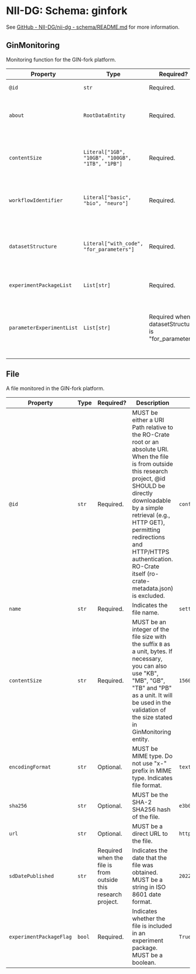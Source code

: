 # NII-DG: Schema: ginfork

See [GitHub - NII-DG/nii-dg - schema/README.md](https://github.com/NII-DG/nii-dg/blob/main/schema/README.md) for more information.

## GinMonitoring
Monitoring function for the GIN-fork platform.

| Property | Type | Required? | Description | Example |
| --- | --- | --- | --- | --- |
| `@id` | `str` | Required. | MUST be `#ginmonitoring`. | `#ginmonitoring` |
| `about` | `RootDataEntity` | Required. | MUST be `{"@id": "./"}`. Indicates this rule applies to the research project stated in RootDataEntity. | `{"@id": "./"}` |
| `contentSize` | `Literal["1GB", "10GB", "100GB", "1TB", "1PB"]` | Required. | MUST choose one from `1GB`, `10GB`, `100GB`, `1TB` and `1PB`. Indicates maximum of sum total file size included in the experiment package. | `100GB` |
| `workflowIdentifier` | `Literal["basic", "bio", "neuro"]` | Required. | MUST choose one from `basic`, `bio` and `neuro`. Indicates a kind of workflow used in the research workflow. | `bio` |
| `datasetStructure` | `Literal["with_code", "for_parameters"]` | Required. | MUST choose either `with_code` or `for_parameters`. Indicates a kind of dataset structure used in the research workflow. | `with_code` |
| `experimentPackageList` | `List[str]` | Required. | MUST be an array of directory path of experimental package. | `["experiment/exp1/", "experiment/exp2/"]` |
| `parameterExperimentList` | `List[str]` | Required when datasetStructure is "for_parameters". | MUST be an array of directory path of the parameter folder under the experimental package. The path MUST be one of the child directories in the experimentPackageList. | `["experiment/exp1/ex_param1/", "experiment/exp1/ex_param2/", "experiment/exp2/paramX/"]` |

## File
A file monitored in the GIN-fork platform.

| Property | Type | Required? | Description | Example |
| --- | --- | --- | --- | --- |
| `@id` | `str` | Required. | MUST be either a URI Path relative to the RO-Crate root or an absolute URI. When the file is from outside this research project, @id SHOULD be directly downloadable by a simple retrieval (e.g., HTTP GET), permitting redirections and HTTP/HTTPS authentication. RO-Crate itself (ro-crate-metadata.json) is excluded. | `config/setting.txt` |
| `name` | `str` | Required. | Indicates the file name. | `setting.txt` |
| `contentSize` | `str` | Required. | MUST be an integer of the file size with the suffix `B` as a unit, bytes. If necessary, you can also use "KB", "MB", "GB", "TB" and "PB" as a unit. It will be used in the validation of the size stated in GinMonitoring entity. | `1560B` |
| `encodingFormat` | `str` | Optional. | MUST be MIME type. Do not use "x-" prefix in MIME type. Indicates file format. | `text/plain` |
| `sha256` | `str` | Optional. | MUST be the SHA-2 SHA256 hash of the file. | `e3b0c44298fc1c149afbf4c8996fb92427ae41e4649b934ca495991b7852b855` |
| `url` | `str` | Optional. | MUST be a direct URL to the file. | `https://github.com/username/repository/file` |
| `sdDatePublished` | `str` | Required when the file is from outside this research project. | Indicates the date that the file was obtained. MUST be a string in ISO 8601 date format. | `2022-12-01` |
| `experimentPackageFlag` | `bool` | Required. | Indicates whether the file is included in an experiment package.  MUST be a boolean. | `True` |
